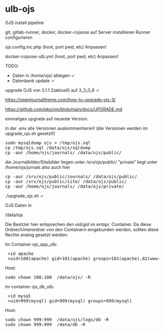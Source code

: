 # ulb-ojs

OJS install pipeline


git, gitlab-runner, docker, docker-cojsose auf Server installieren 
Runner configurieren

ojs.config.inc.php (host, port pwd, etc) Anpassen!

docker-cojsose-ulb.yml  (host, port pwd, etc) Anpassen!

TODO: 

- Daten in /home/ojs/ ablegen &#10003;
- Datenbank update &#10003;




upgrade OJS von 3.1.1.2(aktuell) auf 3_3_0_6 &#10003;

https://openjournaltheme.com/how-to-upgrade-ojs-3/

https://github.com/pkp/ojs/blob/main/docs/UPGRADE.md


einmaliges upgrade auf neueste Version:

in der .env alle Versionen auskommentieren! (die Versionen werden im upgrade_ojs.sh gesetzt!)

<pre>
sudo mysqldump ojs > /tmp/ojs.sql
cp /tmp/ojs.sql /data/ojs/sqldump
cp -aur /home/ojs/journals/ /data/ojs/public/
</pre>

die Journalbilder/Sitebilder liegen unter /srv/ojs/public/
"private" liegt unter /home/ojs/jurnals
also auch hier 
<pre>
cp -aur /srv/ojs/public/journals/ /data/ojs/public/
cp -aur /srv/ojs/public/site/ /data/ojs/public/
cp -aur /home/ojs/journals/ /data/ojs/private/
</pre>

./upgrade_ojs.sh &#10003;

OJS Daten in 

/data/ojs

Die Besitzer hier entsprechen den uid/gid im entspr. Container.
Da diese Ordner/Unterordner von den Containern eingebunden werden, sollten diese Rechte analog gesetzt werden:


Im Container ojs_app_ulb:
<pre>
 >id apache   
 >uid=100(apache) gid=101(apache) groups=101(apache),82(www-data),101(apache)
</pre>

Host:
<pre>
sudo chown 100:100  /data/ojs/ -R
</pre>


Im container ojs_db_ulb:
<pre>
 >id mysql  
 >uid=999(mysql) gid=999(mysql) groups=999(mysql)
</pre>

Host:
<pre>
sudo chown 999:999  /data/ojs/logs/db -R 
sudo chown 999:999  /data/db -R 
</pre>
